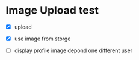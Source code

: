 # Image Upload test

- [x] upload 

- [x] use image from storge 

- [ ] display profile image depond one different user
